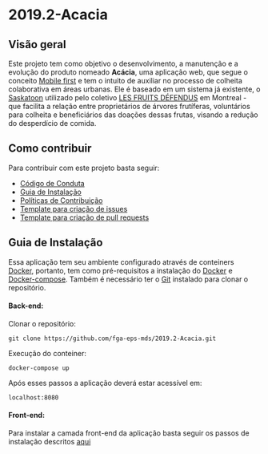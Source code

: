 # 2019.2-Acacia

## Visão geral
Este projeto tem como objetivo o desenvolvimento, a manutenção e a evolução do produto nomeado **Acácia**, uma aplicação web, que segue o conceito [Mobile first](https://digitalks.com.br/artigos/mobile-first-e-o-que-voce-realmente-precisa-saber-respeito/) e tem o intuito de auxiliar no processo de colheita colaborativa em áreas urbanas. Ele é baseado em um sistema já existente, o [Saskatoon](https://github.com/tiagovaz/saskatoon) utilizado pelo coletivo [LES FRUITS DÉFENDUS](https://santropolroulant.org/en/what-is-the-roulant/collectives/fruits-defendus/) em Montreal - que facilita a relação entre proprietários de árvores frutíferas, voluntários para colheita e beneficiários das doações dessas frutas, visando a redução do desperdício de comida. 

## Como contribuir

Para contribuir com este projeto basta seguir:

- [Código de Conduta]()  
- [Guia de Instalação](#guia-de-instalação)
- [Políticas de Contribuição](https://fga-eps-mds.github.io/2019.2-Acacia/#/policies)  
- [Template para criação de issues](https://github.com/fga-eps-mds/2019.2-Acacia/tree/develop/.github/ISSUE_TEMPLATE)  
- [Template para criação de pull requests](https://github.com/fga-eps-mds/2019.2-Acacia/blob/develop/.github/PULL_REQUEST_TEMPLATE.md)  

## Guia de Instalação

Essa aplicação tem seu ambiente configurado através de conteiners [Docker](https://www.docker.com), portanto, tem como pré-requisitos a instalação do [Docker](https://www.docker.com/get-started) e [Docker-compose](https://docs.docker.com/compose/install/).
Também é necessário ter o [Git](https://git-scm.com) instalado para clonar o repositório.

#### Back-end:
Clonar o repositório:

`git clone https://github.com/fga-eps-mds/2019.2-Acacia.git`

Execução do conteiner:

`docker-compose up`

Após esses passos a aplicação deverá estar acessível em:

`localhost:8080`

#### Front-end:
Para instalar a camada front-end da aplicação basta seguir os passos de instalação descritos [aqui](https://github.com/fga-eps-mds/2019.2-Acacia-Frontend)